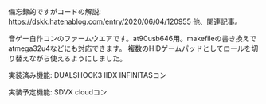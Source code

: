 備忘録的ですがコードの解説: https://dskk.hatenablog.com/entry/2020/06/04/120955 他、関連記事。

音ゲー自作コンのファームウエアです。at90usb646用。makefileの書き換えでatmega32u4などにも対応できます。
複数のHIDゲームパッドとしてロールを切り替えながら使えるようにしました。

実装済み機能:
DUALSHOCK3
IIDX INFINITASコン

実装予定機能:
SDVX cloudコン
